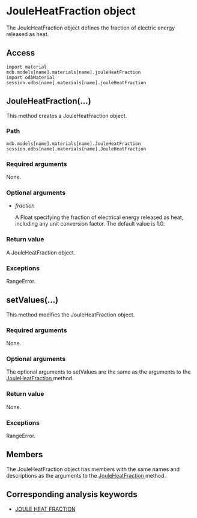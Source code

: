 # JouleHeatFraction object

The JouleHeatFraction object defines the fraction of electric energy released as heat.

## Access

```
import material
mdb.models[name].materials[name].jouleHeatFraction
import odbMaterial
session.odbs[name].materials[name].jouleHeatFraction
```

## JouleHeatFraction(...)



This method creates a JouleHeatFraction object.



### Path

```
mdb.models[name].materials[name].JouleHeatFraction
session.odbs[name].materials[name].JouleHeatFraction
```

### Required arguments

None.

### Optional arguments

- *fraction*

  A Float specifying the fraction of electrical energy released as heat, including any unit conversion factor. The default value is 1.0.

### Return value

A JouleHeatFraction object.

### Exceptions

RangeError.



## setValues(...)



This method modifies the JouleHeatFraction object.



### Required arguments

None.

### Optional arguments

The optional arguments to setValues are the same as the arguments to the [JouleHeatFraction ](https://help.3ds.com/2022/english/DSSIMULIA_Established/SIMACAEKERRefMap/simaker-c-jouleheatfractionpyc.htm?ContextScope=all#simaker-jouleheatfractionjouleheatfractionpyc)method.

### Return value

None.

### Exceptions

RangeError.



## Members

The JouleHeatFraction object has members with the same names and descriptions as the arguments to the [JouleHeatFraction ](https://help.3ds.com/2022/english/DSSIMULIA_Established/SIMACAEKERRefMap/simaker-c-jouleheatfractionpyc.htm?ContextScope=all#simaker-jouleheatfractionjouleheatfractionpyc)method.



## Corresponding analysis keywords

- [JOULE HEAT FRACTION](https://help.3ds.com/2022/english/DSSIMULIA_Established/SIMACAEKEYRefMap/simakey-r-jouleheatfraction.htm?ContextScope=all#simakey-r-jouleheatfraction)